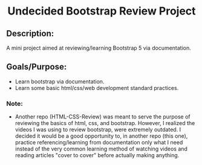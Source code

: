 
<h1 align="center">Undecided Bootstrap Review Project</h1>



<h2>Description:</h2>

A mini project aimed at reviewing/learning Bootstrap 5 via documentation.


<h2>Goals/Purpose:</h2>

- Learn bootstrap via documentation.
- Learn some basic html/css/web development standard practices.


<h3>Note:</h3>

- Another repo (HTML-CSS-Review) was meant to serve the purpose of reviewing the basics of html, css, 
and bootstrap. However, I realized the videos I was using to review bootstrap, were extremely outdated. 
I decided it would be a good opportunity to, in another repo (this one), practice referencing/learning 
from documentation only what I need instead of the very common learning method of watching videos 
and reading articles "cover to cover" before actually making anything.

